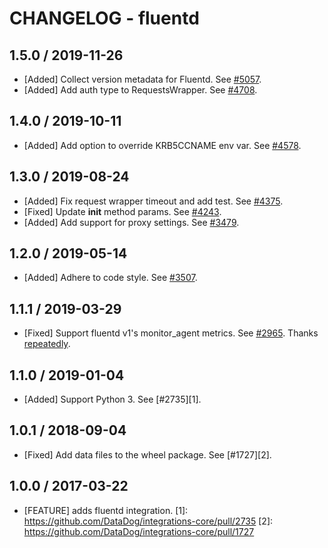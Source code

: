 # CHANGELOG - fluentd

## 1.5.0 / 2019-11-26

* [Added] Collect version metadata for Fluentd. See [#5057](https://github.com/DataDog/integrations-core/pull/5057).
* [Added] Add auth type to RequestsWrapper. See [#4708](https://github.com/DataDog/integrations-core/pull/4708).

## 1.4.0 / 2019-10-11

* [Added] Add option to override KRB5CCNAME env var. See [#4578](https://github.com/DataDog/integrations-core/pull/4578).

## 1.3.0 / 2019-08-24

* [Added] Fix request wrapper timeout and add test. See [#4375](https://github.com/DataDog/integrations-core/pull/4375).
* [Fixed] Update __init__ method params. See [#4243](https://github.com/DataDog/integrations-core/pull/4243).
* [Added] Add support for proxy settings. See [#3479](https://github.com/DataDog/integrations-core/pull/3479).

## 1.2.0 / 2019-05-14

* [Added] Adhere to code style. See [#3507](https://github.com/DataDog/integrations-core/pull/3507).

## 1.1.1 / 2019-03-29

* [Fixed] Support fluentd v1's monitor_agent metrics. See [#2965](https://github.com/DataDog/integrations-core/pull/2965). Thanks [repeatedly](https://github.com/repeatedly).

## 1.1.0 / 2019-01-04

* [Added] Support Python 3. See [#2735][1].

## 1.0.1 / 2018-09-04

* [Fixed] Add data files to the wheel package. See [#1727][2].

## 1.0.0 / 2017-03-22

* [FEATURE] adds fluentd integration.
[1]: https://github.com/DataDog/integrations-core/pull/2735
[2]: https://github.com/DataDog/integrations-core/pull/1727
